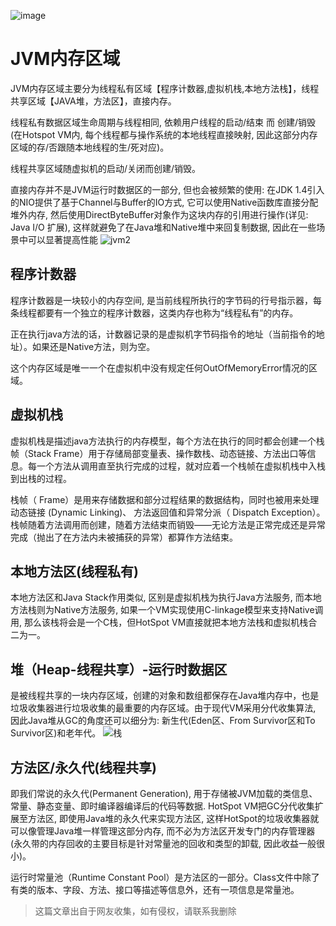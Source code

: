 
![image](https://github.com/javagrowing/JGrowing/blob/master/image/jvm-1.png)
# JVM内存区域
JVM内存区域主要分为线程私有区域【程序计数器,虚拟机栈,本地方法栈】，线程共享区域【JAVA堆，方法区】，直接内存。

线程私有数据区域生命周期与线程相同, 依赖用户线程的启动/结束 而 创建/销毁(在Hotspot VM内, 每个线程都与操作系统的本地线程直接映射, 因此这部分内存区域的存/否跟随本地线程的生/死对应)。

线程共享区域随虚拟机的启动/关闭而创建/销毁。

直接内存并不是JVM运行时数据区的一部分, 但也会被频繁的使用: 在JDK 1.4引入的NIO提供了基于Channel与Buffer的IO方式, 它可以使用Native函数库直接分配堆外内存, 然后使用DirectByteBuffer对象作为这块内存的引用进行操作(详见: Java I/O 扩展), 这样就避免了在Java堆和Native堆中来回复制数据, 因此在一些场景中可以显著提高性能
![jvm2](https://github.com/javagrowing/JGrowing/blob/master/image/jvm-2.jpeg)
## 程序计数器
程序计数器是一块较小的内存空间, 是当前线程所执行的字节码的行号指示器，每条线程都要有一个独立的程序计数器，这类内存也称为“线程私有”的内存。

正在执行java方法的话，计数器记录的是虚拟机字节码指令的地址（当前指令的地址）。如果还是Native方法，则为空。

这个内存区域是唯一一个在虚拟机中没有规定任何OutOfMemoryError情况的区域。

## 虚拟机栈

虚拟机栈是描述java方法执行的内存模型，每个方法在执行的同时都会创建一个栈帧（Stack Frame）用于存储局部变量表、操作数栈、动态链接、方法出口等信息。每一个方法从调用直至执行完成的过程，就对应着一个栈帧在虚拟机栈中入栈到出栈的过程。

栈帧（ Frame）是用来存储数据和部分过程结果的数据结构，同时也被用来处理动态链接 (Dynamic Linking)、 方法返回值和异常分派（ Dispatch Exception）。栈帧随着方法调用而创建，随着方法结束而销毁——无论方法是正常完成还是异常完成（抛出了在方法内未被捕获的异常）都算作方法结束。

## 本地方法区(线程私有)
本地方法区和Java Stack作用类似, 区别是虚拟机栈为执行Java方法服务, 而本地方法栈则为Native方法服务, 如果一个VM实现使用C-linkage模型来支持Native调用, 那么该栈将会是一个C栈，但HotSpot VM直接就把本地方法栈和虚拟机栈合二为一。

## 堆（Heap-线程共享）-运行时数据区
是被线程共享的一块内存区域，创建的对象和数组都保存在Java堆内存中，也是垃圾收集器进行垃圾收集的最重要的内存区域。由于现代VM采用分代收集算法, 因此Java堆从GC的角度还可以细分为: 新生代(Eden区、From Survivor区和To Survivor区)和老年代。
![栈](https://github.com/javagrowing/JGrowing/blob/master/image/jvm-4.png)
## 方法区/永久代(线程共享)

即我们常说的永久代(Permanent Generation), 用于存储被JVM加载的类信息、常量、静态变量、即时编译器编译后的代码等数据. HotSpot VM把GC分代收集扩展至方法区, 即使用Java堆的永久代来实现方法区, 这样HotSpot的垃圾收集器就可以像管理Java堆一样管理这部分内存, 而不必为方法区开发专门的内存管理器(永久带的内存回收的主要目标是针对常量池的回收和类型的卸载, 因此收益一般很小)。 

运行时常量池（Runtime Constant Pool）是方法区的一部分。Class文件中除了有类的版本、字段、方法、接口等描述等信息外，还有一项信息是常量池。

> 这篇文章出自于网友收集，如有侵权，请联系我删除
